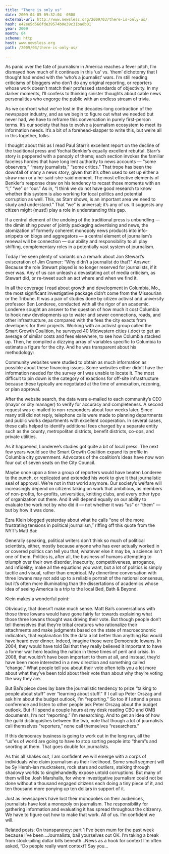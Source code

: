 ```yaml
---
title: "There is only us"
date: 2009-04-05 09:32:04 -0500
external-url: http://www.newsless.org/2009/03/there-is-only-us/
hash: e42ee5d566fde39574b0e39c31ba8b01
year: 2009
month: 04
scheme: http
host: www.newsless.org
path: /2009/03/there-is-only-us/

---
```


As panic over the fate of journalism in America reaches a fever pitch, I’m dismayed how much of it continues in this ‘us’ vs. ‘them’ dichotomy that I thought had ended with the ‘who’s a journalist’ wars. I’m still reading criticisms of bloggers who don’t do any original reporting, or reporters whose work doesn’t match their professed standards of objectivity. In my darker moments, I’ll confess to thinking sinister thoughts about cable news personalities who engorge the public with an endless stream of trivia.

As we confront what we’ve lost in the decades-long contraction of the newspaper industry, and as we begin to figure out what we needed but never had, we have to reframe this conversation in purely first-person terms. It’s our society that has to evolve a journalism ecosystem to meet its information needs. It’s a bit of a forehead-slapper to write this, but we’re all in this together, folks.

I thought about this as I read Paul Starr’s excellent report on the decline of the traditional press and Yochai Benkler’s equally excellent rebuttal. Starr’s story is peppered with a panoply of thems; each section invokes the familiar faceless hordes that have long lent authority to news accounts — “some observers,” “many journalists,” “some critics.” That trope has been the downfall of many a news story, given that it’s often used to set up either a straw man or a he-said-she-said moment. The most effective elements of Benkler’s response draw on his tendency to recast those moments with an “I,” “we” or “our.” As in, “I think we do not have good research to know whether this system is also working for local politics and potential corruption as well. This, as Starr shows, is an important area we need to study and understand.” That “we” is universal; it’s any of us. It suggests any citizen might (must!) play a role in understanding this gap.

If a central element of the undoing of the traditional press is unbundling — the diminishing power of jointly packaging advertising and news, the atomization of formerly coherent monopoly news products into info-snippets on blogs and aggregators — a central element of journalism’s renewal will be connection — our ability and responsibility to all play shifting, complementary roles in a potentially vast system of journalism.

Today I’ve seen plenty of variants on a remark about Jon Stewart’s evisceration of Jim Cramer: “Why didn’t a journalist do that?” Answer: Because the role Stewart played is no longer reserved for journalists, if it ever was. Any of us can unleash a devastating act of media criticism, as Stewart did, or re-tweet such an act where and when we find it.

In all the coverage I read about growth and development in Columbia, Mo., the most significant investigative package didn’t come from the Missourian or the Tribune. It was a pair of studies done by citizen activist and university professor Ben Londeree, conducted with all the rigor of an academic. Londeree sought an answer to the question of how much it cost Columbia to hook new developments up to water and sewer connections, roads, and other infrastructure, as compared with the fees the city exacts from developers for their projects. Working with an activist group called the Smart Growth Coalition, he surveyed 40 Midwestern cities (.doc) to get an average of similar costs and fees elsewhere, to see how Columbia stacked up. Then, he compiled a dizzying array of variables specific to Columbia to estimate a figure for the city. And he was transparent about his methodology:

Community websites were studied to obtain as much information as possible about these financing issues.  Some websites either didn’t have the information needed for the survey or I was unable to locate it.  The most difficult to pin down is the category of exactions for off-site infrastructure because these typically are negotiated at the time of annexation, rezoning, or plan approval.

After the website search, the data were e-mailed to each community’s CEO (mayor or city manager) to verify for accuracy and completeness.  A second request was e-mailed to non-responders about four weeks later.  Since many still did not reply, telephone calls were made to planning departments and public works departments with excellent cooperation.  In several cases, these calls helped to identify additional fees charged by a separate entity such as the county, metropolitan districts, benefit districts, co-ops, and private utilities.

As it happened, Londeree’s studies got quite a bit of local press. The next few years would see the Smart Growth Coalition expand its profile in Columbia city government.  Advocates of the coalition’s ideas have now won four out of seven seats on the City Council.

Maybe once upon a time a group of reporters would have beaten Londeree to the punch, or replicated and extended his work to give it that journalistic seal of approval. We’re not in that world anymore. Our society’s welfare will increasingly depend on citizens taking on work that ambitious, as members of non-profits, for-profits, universities, knitting clubs, and every other type of organization out there. And it will depend equally on our ability to evaluate the work not by who did it — not whether it was “us” or “them” — but by how it was done.

Ezra Klein blogged yesterday about what he calls “one of the more frustrating tensions in political journalism,” riffing off this quote from the NYT’s Matt Bai:

Generally speaking, political writers don’t think so much of political scientists, either, mostly because anyone who has ever actually worked in or covered politics can tell you that, whatever else it may be, a science isn’t one of them. Politics is, after all, the business of humans attempting to triumph over their own disorder, insecurity, competitiveness, arrogance, and infidelity; make all the equations you want, but a lot of politics is simply tactile and visual, rather than empirical. My dinnertime conversation with three Iowans may not add up to a reliable portrait of the national consensus, but it’s often more illuminating than the dissertations of academics whose idea of seeing America is a trip to the local Bed, Bath & Beyond.

Klein makes a wonderful point:

Obviously, that doesn’t make much sense. Matt Bai’s conversations with those three Iowans would have gone fairly far towards explaining what those three Iowans thought was driving their vote. But though people don’t tell themselves that they’re tribal creatures who rationalize their attachments and make judgments based on the state of macroeconomic indicators, that explanation fits the data a lot better than anything Bai would have heard over dinner. Indeed, imagine those were Democratic Iowans. In 2004, they would have told Bai that they really believed it important to have a former war hero leading the nation in these times of peril and crisis. In 2008, that wouldn’t have been important to them at all, and instead, they’d have been more interested in a new direction and something called “change.” What people tell you about their vote often tells you a lot more about what they’ve been told about their vote than about why they’re voting the way they are.

But Bai’s piece does lay bare the journalistic tendency to prize “talking to people about stuff” over “learning about stuff.” If I call up Peter Orszag and ask him about the budget outlook, I’m “reporting.” So too if I attend a press conference and listen to other people ask Peter Orszag about the budget outlook. But if I spend a couple hours at my desk reading CBO and OMB documents, I’m not “reporting.” I’m researching. And to get an idea of how the guild distinguishes between the two, note that though a lot of journalists call themselves “reporters,” none call themselves “researchers.”

If this democracy business is going to work out in the long run, all the “us”es of world are going to have to stop sorting people into “them”s and snorting at them. That goes double for journalists.

As this all shakes out, I am confident we will emerge with a corps of individuals who claim journalism as their livelihood. Some small segment will be Sy Hersh-ian muckrakers, rock stars and outliers, stalking through shadowy worlds to singlehandedly expose untold corruptions. But many of them will be Josh Marshalls, for whom investigative journalism could not be done without a thousand engaged citizens each doing a tiny piece of it, and ten thousand more ponying up ten dollars in support of it.

Just as newspapers have lost their monopolies on their audiences, journalists have lost a monopoly on journalism. The responsibility for gathering information and evaluating it has spread throughout the citizenry. We have to figure out how to make that work. All of us. I’m confident we will.



Related posts:
On transparency: part 1 I’ve been mum for the past week because I’ve been...Journalists, bail yourselves out OK. I’m taking a break from stock-piling dollar bills beneath...News as a hook for context I’m often asked, “Do people really want context? Say you...

